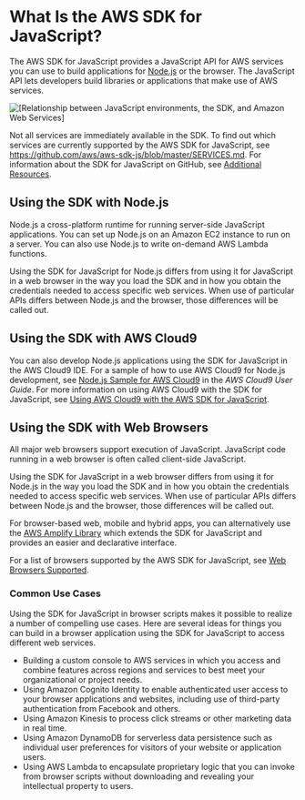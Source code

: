 # What Is the AWS SDK for JavaScript?<a name="welcome"></a>

The AWS SDK for JavaScript provides a JavaScript API for AWS services you can use to build applications for [Node\.js](https://nodejs.org/en/) or the browser\. The JavaScript API lets developers build libraries or applications that make use of AWS services\.

![\[Relationship between JavaScript environments, the SDK, and Amazon Web Services\]](http://docs.aws.amazon.com/sdk-for-javascript/v2/developer-guide/images/sdk-overview.png)

Not all services are immediately available in the SDK\. To find out which services are currently supported by the AWS SDK for JavaScript, see [ https://github\.com/aws/aws\-sdk\-js/blob/master/SERVICES\.md]( https://github.com/aws/aws-sdk-js/blob/master/SERVICES.md)\. For information about the SDK for JavaScript on GitHub, see [Additional Resources](resources.md)\.

## Using the SDK with Node\.js<a name="w3ab1b5b9"></a>

Node\.js a cross\-platform runtime for running server\-side JavaScript applications\. You can set up Node\.js on an Amazon EC2 instance to run on a server\. You can also use Node\.js to write on\-demand AWS Lambda functions\.

Using the SDK for JavaScript for Node\.js differs from using it for JavaScript in a web browser in the way you load the SDK and in how you obtain the credentials needed to access specific web services\. When use of particular APIs differs between Node\.js and the browser, those differences will be called out\.

## Using the SDK with AWS Cloud9<a name="w3ab1b5c11"></a>

You can also develop Node\.js applications using the SDK for JavaScript in the AWS Cloud9 IDE\. For a sample of how to use AWS Cloud9 for Node\.js development, see [Node\.js Sample for AWS Cloud9](http://docs.aws.amazon.com/cloud9/latest/user-guide//sample-nodejs.html) in the *AWS Cloud9 User Guide*\. For more information on using AWS Cloud9 with the SDK for JavaScript, see [Using AWS Cloud9 with the AWS SDK for JavaScript](cloud9-javascript.md)\.

## Using the SDK with Web Browsers<a name="w3ab1b5c13"></a>

All major web browsers support execution of JavaScript\. JavaScript code running in a web browser is often called client\-side JavaScript\.

Using the SDK for JavaScript in a web browser differs from using it for Node\.js in the way you load the SDK and in how you obtain the credentials needed to access specific web services\. When use of particular APIs differs between Node\.js and the browser, those differences will be called out\.

For browser-based web, mobile and hybrid apps, you can alternatively use the [AWS Amplify Library](https://aws.github.io/aws-amplify/?utm_source=aws-js-sdk&utm_campaign=browser) which extends the SDK for JavaScript and provides an easier and declarative interface.

For a list of browsers supported by the AWS SDK for JavaScript, see [Web Browsers Supported](browsers-supported.md)\.

### Common Use Cases<a name="w3ab1b5c13b8"></a>

Using the SDK for JavaScript in browser scripts makes it possible to realize a number of compelling use cases\. Here are several ideas for things you can build in a browser application using the SDK for JavaScript to access different web services\.
+ Building a custom console to AWS services in which you access and combine features across regions and services to best meet your organizational or project needs\.
+ Using Amazon Cognito Identity to enable authenticated user access to your browser applications and websites, including use of third\-party authentication from Facebook and others\.
+ Using Amazon Kinesis to process click streams or other marketing data in real time\.
+ Using Amazon DynamoDB for serverless data persistence such as individual user preferences for visitors of your website or application users\.
+ Using AWS Lambda to encapsulate proprietary logic that you can invoke from browser scripts without downloading and revealing your intellectual property to users\.
